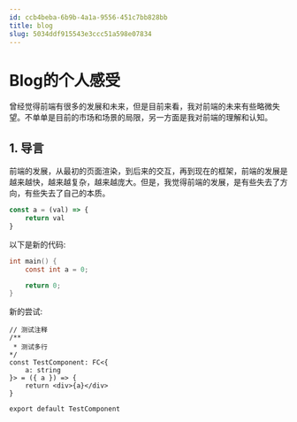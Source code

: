 ```yaml
---
id: ccb4beba-6b9b-4a1a-9556-451c7bb828bb
title: blog
slug: 5034ddf915543e3ccc51a598e07834
---
```

# Blog的个人感受

曾经觉得前端有很多的发展和未来，但是目前来看，我对前端的未来有些略微失望。不单单是目前的市场和场景的局限，另一方面是我对前端的理解和认知。

## 1. 导言

前端的发展，从最初的页面渲染，到后来的交互，再到现在的框架，前端的发展是越来越快，越来越复杂，越来越庞大。但是，我觉得前端的发展，是有些失去了方向，有些失去了自己的本质。


```javascript
const a = (val) => {
    return val
}
```

以下是新的代码:

```c
int main() {
    const int a = 0;

    return 0;
}
```

新的尝试:
```tsx
// 测试注释
/**
 * 测试多行
*/
const TestComponent: FC<{
    a: string
}> = ({ a }) => {
    return <div>{a}</div>
}

export default TestComponent
```
